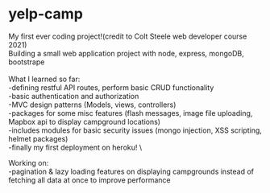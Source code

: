 # yelp-camp
My first ever coding project!(credit to Colt Steele web developer course 2021)\
Building a small web application project with node, express, mongoDB, bootstrape\
\
What I learned so far:\
-defining restful API routes, perform basic CRUD functionality \
-basic authentication and authorization \
-MVC design patterns (Models, views, controllers) \
-packages for some misc features (flash messages, image file uploading, Mapbox api to display campground locations) \
-includes modules for basic security issues (mongo injection, XSS scripting, helmet packages) \
-finally my first deployment on heroku! \

Working on: \
-pagination & lazy loading features on displaying campgrounds instead of fetching all data at once to improve performance
